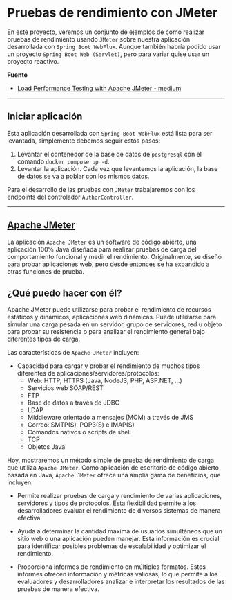 # Pruebas de rendimiento con JMeter

En este proyecto, veremos un conjunto de ejemplos de como realizar pruebas de rendimiento usando `JMeter` sobre nuestra
aplicación desarrollada con `Spring Boot WebFlux`. Aunque también habría podido usar un proyecto
`Spring Boot Web (Servlet)`, pero para variar quise usar un proyecto reactivo.

**Fuente**

- [Load Performance Testing with Apache JMeter - medium](https://medium.com/@truongbui95/load-performance-testing-with-apache-jmeter-e20b41d5a3f2)

---

## Iniciar aplicación

Esta aplicación desarrollada con `Spring Boot WebFlux` está lista para ser levantada, simplemente debemos seguir estos
pasos:

1. Levantar el contenedor de la base de datos de `postgresql` con el comando `docker compose up -d`.
2. Levantar la aplicación. Cada vez que levantemos la aplicación, la base de datos se va a poblar con los mismos datos.

Para el desarrollo de las pruebas con `JMeter` trabajaremos con los endpoints del controlador `AuthorController`.

---

## [Apache JMeter](https://jmeter.apache.org/index.html)

La aplicación `Apache JMeter` es un software de código abierto, una aplicación 100% Java diseñada para realizar pruebas
de carga del comportamiento funcional y medir el rendimiento. Originalmente, se diseñó para probar aplicaciones web,
pero desde entonces se ha expandido a otras funciones de prueba.

## ¿Qué puedo hacer con él?

Apache JMeter puede utilizarse para probar el rendimiento de recursos estáticos y dinámicos, aplicaciones web dinámicas.
Puede utilizarse para simular una carga pesada en un servidor, grupo de servidores, red u objeto para probar su
resistencia o para analizar el rendimiento general bajo diferentes tipos de carga.

Las características de `Apache JMeter` incluyen:

- Capacidad para cargar y probar el rendimiento de muchos tipos diferentes de aplicaciones/servidores/protocolos:
    - Web: HTTP, HTTPS (Java, NodeJS, PHP, ASP.NET, …)
    - Servicios web SOAP/REST
    - FTP
    - Base de datos a través de JDBC
    - LDAP
    - Middleware orientado a mensajes (MOM) a través de JMS
    - Correo: SMTP(S), POP3(S) e IMAP(S)
    - Comandos nativos o scripts de shell
    - TCP
    - Objetos Java

Hoy, mostraremos un método simple de prueba de rendimiento de carga que utiliza `Apache JMeter`. Como aplicación de
escritorio de código abierto basada en Java, `Apache JMeter` ofrece una amplia gama de beneficios, que incluyen:

- Permite realizar pruebas de carga y rendimiento de varias aplicaciones, servidores y tipos de protocolos. Esta
  flexibilidad permite a los desarrolladores evaluar el rendimiento de diversos sistemas de manera efectiva.


- Ayuda a determinar la cantidad máxima de usuarios simultáneos que un sitio web o una aplicación pueden manejar. Esta
  información es crucial para identificar posibles problemas de escalabilidad y optimizar el rendimiento.


- Proporciona informes de rendimiento en múltiples formatos. Estos informes ofrecen información y métricas valiosas, lo
  que permite a los evaluadores y desarrolladores analizar e interpretar los resultados de las pruebas de manera
  efectiva.